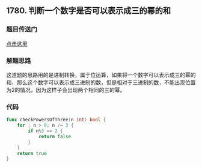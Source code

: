 ## 1780. 判断一个数字是否可以表示成三的幂的和

### 题目传送门

[点击这里](https://leetcode.cn/problems/check-if-number-is-a-sum-of-powers-of-three/)

### 解题思路

这道题的思路用的是进制转换，属于位运算，如果将一个数字可以表示成三的幂的和，那么这个数字可以表示成三进制的数，但是相对于三进制的数，不能出现位置为2的情况，因为这样子会出现两个相同的三的幂。

### 代码

```go
func checkPowersOfThree(n int) bool {
    for ; n > 0; n /= 3 {
        if n%3 == 2 {
            return false
        }
    }
    return true
}

```